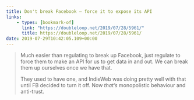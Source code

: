 ```yaml
---
title: Don't break Facebook – force it to expose its API
links:
    - types: [bookmark-of]
      link: "https://doubleloop.net/2019/07/28/5961/"
      title: https://doubleloop.net/2019/07/28/5961/
date: 2019-07-29T10:42:05.109+00:00
---
```


> Much easier than regulating to break up Facebook, just regulate to force them to make an API for us to get data in and out. We can break them up ourselves once we have that.
>
> They used to have one, and IndieWeb was doing pretty well with that until FB decided to turn it off. Now _that’s_ monopolistic behaviour and anti-trust.
